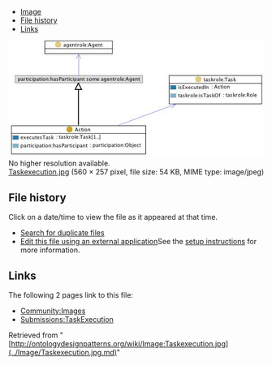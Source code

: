 * [Image](../Image/Taskexecution.jpg.md#file)
* [File history](../Image/Taskexecution.jpg.md#filehistory)
* [Links](../Image/Taskexecution.jpg.md#filelinks)

[![Image:Taskexecution.jpg](../images/d/db/Taskexecution.jpg)](../images/d/db/Taskexecution.jpg)  
No higher resolution available.  
[Taskexecution.jpg](../images/d/db/Taskexecution.jpg)‎ (560 × 257 pixel, file size: 54 KB, MIME type: image/jpeg)

## File history

Click on a date/time to view the file as it appeared at that time.



  
* [Search for duplicate files](http://ontologydesignpatterns.org/wiki/Special:FileDuplicateSearch/Taskexecution.jpg "Special:FileDuplicateSearch/Taskexecution.jpg")
* [Edit this file using an external application](http://ontologydesignpatterns.org/wiki/index.php?title=Image:Taskexecution.jpg&action=edit&externaledit=true&mode=file "Image:Taskexecution.jpg")See the [setup instructions](http://www.mediawiki.org/wiki/Manual:External_editors "http://www.mediawiki.org/wiki/Manual:External_editors") for more information.

## Links



The following 2 pages link to this file:


* [Community:Images](../Community/Images.md "Community:Images")
* [Submissions:TaskExecution](../Submissions/TaskExecution.md "Submissions:TaskExecution")


Retrieved from "[http://ontologydesignpatterns.org/wiki/Image:Taskexecution.jpg](../Image/Taskexecution.jpg.md)"
